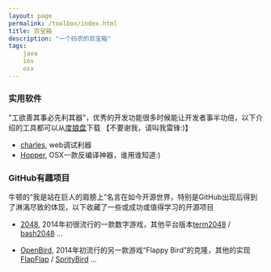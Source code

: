 ```yaml
---
layout: page
permalink: /toolbox/index.html
title: 百宝箱
description: "一个码农的百宝箱"
tags:
    java
    ios
    osx
---
```


### 实用软件 ###
"工欲善其事必先利其器"，优秀的开发功能很多时候能让开发者事半功倍，以下介绍的工具都可以从[度娘盘](http://pan.baidu.com/s/1hqvEaPY)下载 【不要谢我，请叫我雷锋:)】

- [charles](http://www.charlesproxy.com/), web调试利器
- [Hopper](http://www.hopperapp.com/), OSX一款反编译神器，谁用谁知道:)

### GitHub有趣项目 ###
牛顿的“我是站在巨人的肩膀上”名言在如今开源世界，特别是GitHub出现后得到了淋漓尽致的体现，以下收藏了一些或成功或值得学习的开源项目

- [2048](https://github.com/ik/2048), 2014年初很流行的一款数字游戏，其他平台版本[term2048](https://github.com/bfontaine/term2048) / [bash2048](https://github.com/mydzor/bash2048) ...

- [OpenBird](https://github.com/crosslife/OpenBird), 2014年初流行的另一款游戏“Flappy Bird”的克隆，其他的实现[FlapFlap](https://github.com/nathanborror/FlapFlap) / [SprityBird](https://github.com/kirualex/SprityBird) ...
